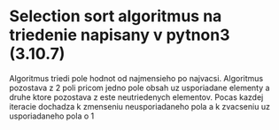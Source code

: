 # Selection sort algoritmus na triedenie napisany v pytnon3 (3.10.7)

Algoritmus triedi pole hodnot od najmensieho po najvacsi.
Algoritmus pozostava z 2 poli pricom jedno pole obsah uz usporiadane elementy a druhe ktore pozostava z este neutriedenych elementov. Pocas kazdej iteracie dochadza k zmenseniu neusporiadaneho pola a k zvacseniu uz usporiadaneho pola o 1
